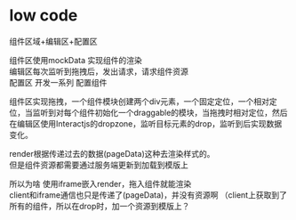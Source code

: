# low code

组件区域+编辑区+配置区

组件区使用mockData 实现组件的渲染  
编辑区每次监听到拖拽后，发出请求，请求组件资源  
配置区 开发一系列 配置组件

组件区实现拖拽，一个组件模块创建两个div元素，一个固定定位，一个相对定位，当监听到对每个组件初始化一个draggable的模块，当拖拽时相对定位，然后 在编辑区使用Interactjs的dropzone，监听目标元素的drop，监听到后实现数据变化。

render根据传递过去的数据(pageData)这种去渲染样式的。  
但是组件资源都需要通过服务端更新到加载到模版上

所以为啥 使用iframe嵌入render，拖入组件就能渲染  
client和iframe通信也只是传递了(pageData)，并没有资源啊
（client上获取到了所有的组件，所以在drop时，加一个资源到模版上？
